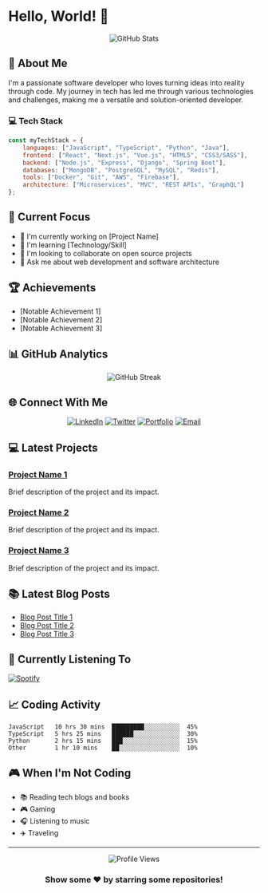 # Hello, World! 👋

<div align="center">
  <img src="https://github-readme-stats.vercel.app/api?username=YourGitHubUsername&show_icons=true&theme=radical" alt="GitHub Stats" />
</div>

## 🚀 About Me

I'm a passionate software developer who loves turning ideas into reality through code. My journey in tech has led me through various technologies and challenges, making me a versatile and solution-oriented developer.

### 💻 Tech Stack
```javascript
const myTechStack = {
    languages: ["JavaScript", "TypeScript", "Python", "Java"],
    frontend: ["React", "Next.js", "Vue.js", "HTML5", "CSS3/SASS"],
    backend: ["Node.js", "Express", "Django", "Spring Boot"],
    databases: ["MongoDB", "PostgreSQL", "MySQL", "Redis"],
    tools: ["Docker", "Git", "AWS", "Firebase"],
    architecture: ["Microservices", "MVC", "REST APIs", "GraphQL"]
};
```

## 🎯 Current Focus

- 🔭 I'm currently working on [Project Name]
- 🌱 I'm learning [Technology/Skill]
- 👯 I'm looking to collaborate on open source projects
- 💬 Ask me about web development and software architecture

## 🏆 Achievements

- [Notable Achievement 1]
- [Notable Achievement 2]
- [Notable Achievement 3]

## 📊 GitHub Analytics

<div align="center">
  <img src="https://github-readme-streak-stats.herokuapp.com/?user=YourGitHubUsername&theme=radical" alt="GitHub Streak" />
</div>

## 🌐 Connect With Me

<div align="center">
  
[![LinkedIn](https://img.shields.io/badge/LinkedIn-%230077B5.svg?logo=linkedin&logoColor=white)](https://linkedin.com/in/YourUsername)
[![Twitter](https://img.shields.io/badge/Twitter-%231DA1F2.svg?logo=Twitter&logoColor=white)](https://twitter.com/YourUsername)
[![Portfolio](https://img.shields.io/badge/Portfolio-%23000000.svg?logo=firefox&logoColor=#FF7139)](https://yourwebsite.com)
[![Email](https://img.shields.io/badge/Email-%23D14836.svg?logo=gmail&logoColor=white)](mailto:your.email@example.com)

</div>

## 💻 Latest Projects

### [Project Name 1](https://github.com/YourUsername/Project1)
Brief description of the project and its impact.

### [Project Name 2](https://github.com/YourUsername/Project2)
Brief description of the project and its impact.

### [Project Name 3](https://github.com/YourUsername/Project3)
Brief description of the project and its impact.

## 📚 Latest Blog Posts
<!-- BLOG-POST-LIST:START -->
- [Blog Post Title 1](link)
- [Blog Post Title 2](link)
- [Blog Post Title 3](link)
<!-- BLOG-POST-LIST:END -->

## 🎵 Currently Listening To

[![Spotify](https://YourSpotifyNowPlayingWidget.vercel.app/api/spotify)](https://open.spotify.com/user/YourSpotifyUsername)

## 📈 Coding Activity

<!--START_SECTION:waka-->
```text
JavaScript   10 hrs 30 mins  █████████░░░░░░░░░░  45%
TypeScript   5 hrs 25 mins   ██████░░░░░░░░░░░░░  30%
Python       2 hrs 15 mins   ███░░░░░░░░░░░░░░░░  15%
Other        1 hr 10 mins    ██░░░░░░░░░░░░░░░░░  10%
```
<!--END_SECTION:waka-->

## 🎮 When I'm Not Coding

- 📚 Reading tech blogs and books
- 🎮 Gaming
- 🎧 Listening to music
- ✈️ Traveling

---

<div align="center">
  <img src="https://komarev.com/ghpvc/?username=YourGitHubUsername&color=blueviolet" alt="Profile Views" />
  
  ### Show some ❤️ by starring some repositories!
</div>
